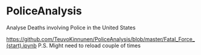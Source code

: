 # PoliceAnalysis
Analyse Deaths involving Police in the United States

https://github.com/TeuvoKinnunen/PoliceAnalysis/blob/master/Fatal_Force_(start).ipynb
P.S. Might need to reload couple of times
